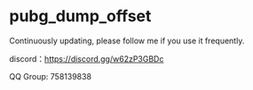 # pubg_dump_offset
Continuously updating, please follow me if you use it frequently.

discord：https://discord.gg/w62zP3GBDc

QQ Group: 758139838